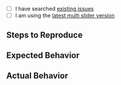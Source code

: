 <!--
  Thanks for reporting a issue!

  In order to be able to help out I need you to provide a
  reproduction repository. That means you should provide a reachable repository which reproduces the issue you're experiencing.

  This will greatly improve the chance for you to get the bug fixed and me to be able to find it.
-->

- [ ] I have searched [existing issues](https://github.com/hosseinmd/react-native-easy-slider/issues)
- [ ] I am using the [latest multi slider version](https://www.npmjs.com/package/react-native-easy-slider)

<!--
  Describe your issue in detail.
-->

## Steps to Reproduce
<!--
  Required. Let us know how to reproduce the issue. Include a code sample or issue will be closed.
-->

## Expected Behavior
<!--
  Write what you thought would happen.
-->

## Actual Behavior
<!--
  Write what happened. Include screenshots if needed.
-->
